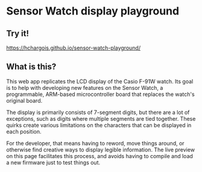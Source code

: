 # Sensor Watch display playground

## Try it!

https://hchargois.github.io/sensor-watch-playground/

## What is this?

This web app replicates the LCD display of the Casio F-91W watch. Its goal is to help with developing new features on the Sensor Watch, a programmable, ARM-based microcontroller board that replaces the watch's original board.

The display is primarily consists of 7-segment digits, but there are a lot of exceptions, such as digits where multiple segments are tied together. These quirks create various limitations on the characters that can be displayed in each position.

For the developer, that means having to reword, move things around, or otherwise find creative ways to display legible information. The live preview on this page facilitates this process, and avoids having to compile and load a new firmware just to test things out.
